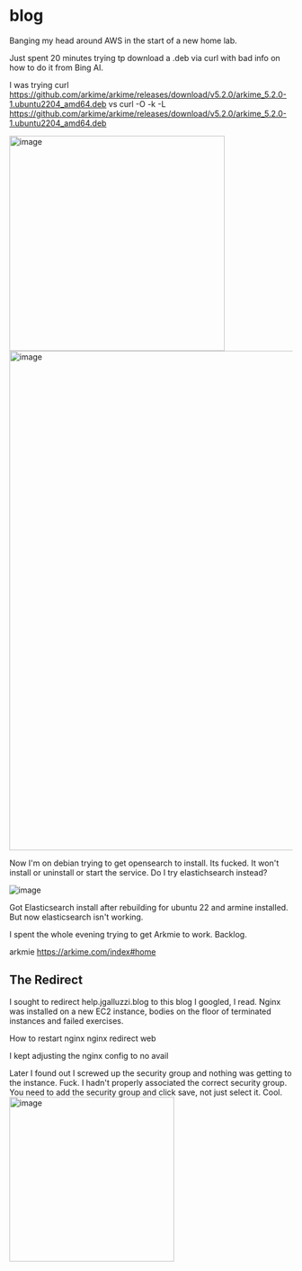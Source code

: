 # blog

Banging my head around AWS in the start of a new home lab. 

Just spent 20 minutes trying tp download a .deb via curl with bad info on how to do it from Bing AI.

I was trying
  curl https://github.com/arkime/arkime/releases/download/v5.2.0/arkime_5.2.0-1.ubuntu2204_amd64.deb
vs
  curl -O -k -L https://github.com/arkime/arkime/releases/download/v5.2.0/arkime_5.2.0-1.ubuntu2204_amd64.deb


<img width="383" alt="image" src="https://github.com/jgalluzzi/blog/assets/46066804/c1c65eaa-c4ce-4b2c-be6a-51631c7f0802">

<img width="889" alt="image" src="https://github.com/jgalluzzi/blog/assets/46066804/c169859e-3c25-4480-8891-201cb80b2d4a">


Now I'm on debian trying to get opensearch to install. Its fucked. It won't install or uninstall or start the service. 
Do I try elastichsearch instead?

![image](https://github.com/jgalluzzi/blog/assets/46066804/60fe911a-8d69-4379-8a7a-f42f4a5f9cb4)

Got Elasticsearch install after rebuilding for ubuntu 22 and armine installed. But now elasticsearch isn't working.

I spent the whole evening trying to get Arkmie to work. Backlog.

arkmie https://arkime.com/index#home

## The Redirect

I sought to redirect help.jgalluzzi.blog to this blog
I googled, I read.
Nginx was installed on a new EC2 instance, bodies on the floor of terminated instances and failed exercises.

How to restart nginx
nginx redirect web

I kept adjusting the nginx config to no avail

Later I found out I screwed up the security group and nothing was getting to the instance. Fuck. I hadn't properly associated the correct security group.
You need to add the security group and click save, not just select it. Cool.
<img width="293" alt="image" src="https://github.com/jgalluzzi/blog/assets/46066804/a1848e06-2982-49f8-a50a-f0f66c7f7e11">


